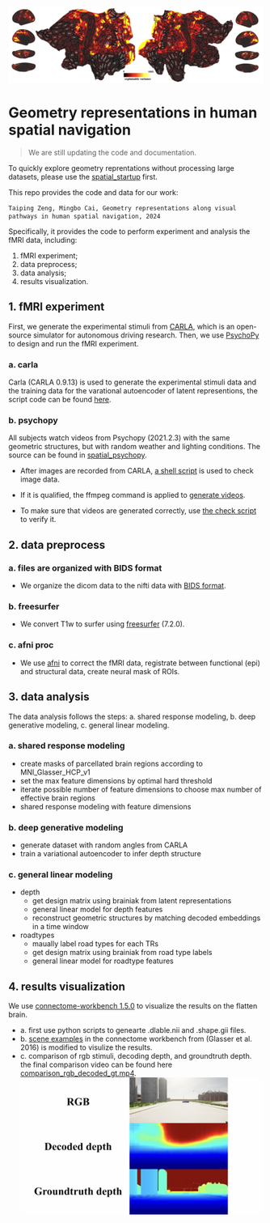 ![header](startup/imgs/aev_header.png)

# Geometry representations in human spatial navigation
> We are still updating the code and documentation.

To quickly explore geometry reprentations without processing large datasets, please use the [spatial_startup](startup/spatial_startup.ipynb) first.

This repo provides the code and data for our work:
```
Taiping Zeng, Mingbo Cai, Geometry representations along visual pathways in human spatial navigation, 2024
```

Specifically, it provides the code to perform experiment and analysis the fMRI data, including:
1. fMRI experiment;
2. data preprocess;
3. data analysis;
4. results visualization.

## 1. fMRI experiment

First, we generate the experimental stimuli from [CARLA](https://github.com/carla-simulator/carla), which is an open-source simulator for autonomous driving research.
Then, we use [PsychoPy](https://github.com/psychopy/psychopy) to design and run the fMRI experiment.

### a. carla
Carla (CARLA 0.9.13) is used to generate the experimental stimuli data and the training data for the varational autoencoder of latent representions, the script code can be found [here](fMRI_experiment_setup/carla/carla_run_recording.py).

### b. psychopy
All subjects watch videos from Psychopy (2021.2.3) with the same geometric structures, but with random weather and lighting conditions. The source can be found in [spatial_psychopy](https://github.com/geometry-in-human-navigation/spatial_psychopy.git).

- After images are recorded from CARLA, [a shell script](<1-experiment/b. psychopy/data_prepare/image_data_check.sh>) is used to check image data.

- If it is qualified, the ffmpeg command is applied to [generate videos](<1-experiment/b. psychopy/data_prepare/video_generation.sh>).

- To make sure that videos are generated correctly, use [the check script](<1-experiment/b. psychopy/data_prepare/video_check.sh>) to verify it.

## 2. data preprocess
### a. files are organized with BIDS format
- We organize the dicom data to the nifti data with [BIDS format](https://bids.neuroimaging.io/).

### b. freesurfer
- We convert T1w to surfer using [freesurfer](https://surfer.nmr.mgh.harvard.edu/) (7.2.0).

### c. afni proc
- We use [afni](https://afni.nimh.nih.gov/) to correct the fMRI data, registrate between functional (epi) and structural data, create neural mask of ROIs.

## 3. data analysis
The data analysis follows the steps: a. shared response modeling, b. deep generative modeling, c. general linear modeling.

### a. shared response modeling
- create masks of parcellated brain regions according to MNI_Glasser_HCP_v1
- set the max feature dimensions by optimal hard threshold 
- iterate possible number of feature dimensions to choose max number of effective brain regions
- shared response modeling with feature dimensions

### b. deep generative modeling
- generate dataset with random angles from CARLA
- train a variational autoencoder to infer depth structure

### c. general linear modeling
- depth
  - get design matrix using brainiak from latent representations
  - general linear model for depth features
  - reconstruct geometric structures by matching decoded embeddings in a time window
- roadtypes
  - maually label road types for each TRs
  - get design matrix using brainiak from road type labels
  - general linear model for roadtype features

## 4. results visualization
We use [connectome-workbench 1.5.0](https://www.humanconnectome.org/software/connectome-workbench) to visualize the results on the flatten brain. 
- a. first use python scripts to genearte .dlable.nii and .shape.gii files.
- b. [scene examples](https://balsa.wustl.edu/study/show/RVVG) in the connectome workbench from (Glasser et al. 2016) is modified to visulize the results.
- c. comparison of rgb stimuli, decoding depth, and groundtruth depth. the final comparison video can be found here [comparison_rgb_decoded_gt.mp4](startup/output_videos/comparison_rgb_decoded_gt.mp4).
[![comparison_rgb_decoded_gt](startup/imgs/comparison_decoding.png)](startup/output_videos/comparison_rgb_decoded_gt.mp4)



